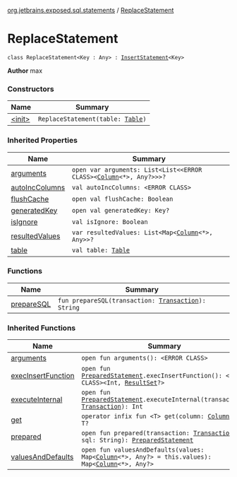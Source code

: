 [org.jetbrains.exposed.sql.statements](../index.md) / [ReplaceStatement](.)

# ReplaceStatement

`class ReplaceStatement<Key : Any> : `[`InsertStatement`](../-insert-statement/index.md)`<Key>`

**Author**
max

### Constructors

| Name | Summary |
|---|---|
| [&lt;init&gt;](-init-.md) | `ReplaceStatement(table: `[`Table`](../../org.jetbrains.exposed.sql/-table/index.md)`)` |

### Inherited Properties

| Name | Summary |
|---|---|
| [arguments](../-insert-statement/arguments.md) | `open var arguments: List<List<<ERROR CLASS><`[`Column`](../../org.jetbrains.exposed.sql/-column/index.md)`<*>, Any?>>>?` |
| [autoIncColumns](../-insert-statement/auto-inc-columns.md) | `val autoIncColumns: <ERROR CLASS>` |
| [flushCache](../-insert-statement/flush-cache.md) | `open val flushCache: Boolean` |
| [generatedKey](../-insert-statement/generated-key.md) | `open val generatedKey: Key?` |
| [isIgnore](../-insert-statement/is-ignore.md) | `val isIgnore: Boolean` |
| [resultedValues](../-insert-statement/resulted-values.md) | `var resultedValues: List<Map<`[`Column`](../../org.jetbrains.exposed.sql/-column/index.md)`<*>, Any>>?` |
| [table](../-insert-statement/table.md) | `val table: `[`Table`](../../org.jetbrains.exposed.sql/-table/index.md) |

### Functions

| Name | Summary |
|---|---|
| [prepareSQL](prepare-s-q-l.md) | `fun prepareSQL(transaction: `[`Transaction`](../../org.jetbrains.exposed.sql/-transaction/index.md)`): String` |

### Inherited Functions

| Name | Summary |
|---|---|
| [arguments](../-insert-statement/arguments.md) | `open fun arguments(): <ERROR CLASS>` |
| [execInsertFunction](../-insert-statement/exec-insert-function.md) | `open fun `[`PreparedStatement`](http://docs.oracle.com/javase/6/docs/api/java/sql/PreparedStatement.html)`.execInsertFunction(): <ERROR CLASS><Int, `[`ResultSet`](http://docs.oracle.com/javase/6/docs/api/java/sql/ResultSet.html)`?>` |
| [executeInternal](../-insert-statement/execute-internal.md) | `open fun `[`PreparedStatement`](http://docs.oracle.com/javase/6/docs/api/java/sql/PreparedStatement.html)`.executeInternal(transaction: `[`Transaction`](../../org.jetbrains.exposed.sql/-transaction/index.md)`): Int` |
| [get](../-insert-statement/get.md) | `operator infix fun <T> get(column: `[`Column`](../../org.jetbrains.exposed.sql/-column/index.md)`<T>): T?` |
| [prepared](../-insert-statement/prepared.md) | `open fun prepared(transaction: `[`Transaction`](../../org.jetbrains.exposed.sql/-transaction/index.md)`, sql: String): `[`PreparedStatement`](http://docs.oracle.com/javase/6/docs/api/java/sql/PreparedStatement.html) |
| [valuesAndDefaults](../-insert-statement/values-and-defaults.md) | `open fun valuesAndDefaults(values: Map<`[`Column`](../../org.jetbrains.exposed.sql/-column/index.md)`<*>, Any?> = this.values): Map<`[`Column`](../../org.jetbrains.exposed.sql/-column/index.md)`<*>, Any?>` |
